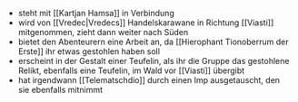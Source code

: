 - steht mit [[Kartjan Hamsa]] in Verbindung
- wird von [[Vredec|Vredecs]] Handelskarawane in Richtung [[Viasti]] mitgenommen, zieht dann weiter nach Süden
- bietet den Abenteurern eine Arbeit an, da [[Hierophant Tionoberrum der Erste]] ihr etwas gestohlen haben soll
- erscheint in der Gestalt einer Teufelin, als ihr die Gruppe das gestohlene Relikt, ebenfalls eine Teufelin, im Wald vor [[Viasti]] übergibt
- hat irgendwann [[Telematschdio]] durch einen Imp ausgetauscht, den sie ebenfalls mitnimmt